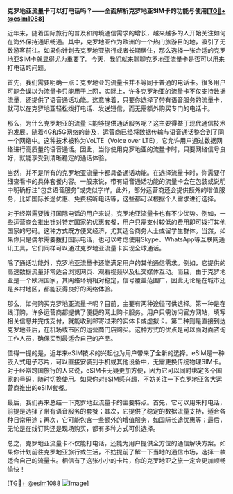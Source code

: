 **克罗地亚流量卡可以打电话吗？——全面解析克罗地亚SIM卡的功能与使用[[TG💪+ @esim1088](https://t.me/s/esim1088)]**

近年来，随着国际旅行的普及和跨境通信需求的增长，越来越多的人开始关注如何在海外保持通讯畅通。其中，克罗地亚作为欧洲的一个热门旅游目的地，吸引了无数游客前往。如果你计划去克罗地亚旅行或者长期居住，那么选择一张合适的克罗地亚SIM卡就显得尤为重要了。今天，我们就来聊聊克罗地亚流量卡是否可以用来打电话的问题。

首先，我们需要明确一点：克罗地亚的流量卡并不等同于普通的电话卡。很多用户可能会误以为流量卡只能用于上网，实际上，许多克罗地亚的流量卡不仅支持数据流量，还提供了语音通话功能。这意味着，只要你选择了带有语音服务的流量卡，就可以在克罗地亚轻松拨打电话、发送短信，而无需额外购买专门的电话卡。

那么，为什么克罗地亚的流量卡能够提供通话服务呢？这主要得益于现代通信技术的发展。随着4G和5G网络的普及，运营商已经将数据传输与语音通话整合到了同一个网络中。这种技术被称为VoLTE（Voice over LTE），它允许用户通过数据网络进行高质量的语音通话。因此，当你使用克罗地亚的流量卡时，只要网络信号良好，就能享受到清晰稳定的通话体验。

当然，并不是所有的克罗地亚流量卡都具备通话功能。在选择流量卡时，你需要仔细查看卡的具体套餐内容。一般来说，带有语音通话功能的流量卡会在包装或说明中明确标注“包含语音服务”或类似字样。此外，部分运营商还会提供额外的增值服务，比如国际长途优惠、免费接听电话等，这些都可以根据个人需求进行选择。

对于经常需要拨打国际电话的用户来说，克罗地亚流量卡也有不少优势。例如，一些运营商会推出针对特定国家的优惠套餐，用户只需支付较低的费用即可拨打其他国家的号码。这种方式既方便又经济，尤其适合商务人士或留学生群体。当然，如果你只是偶尔需要拨打国际电话，也可以考虑使用Skype、WhatsApp等互联网通讯工具，它们同样可以通过克罗地亚流量卡实现全球通话。

除了通话功能外，克罗地亚流量卡还能满足用户的其他通信需求。例如，它提供的高速数据流量非常适合浏览网页、观看视频以及社交媒体互动。而且，由于克罗地亚是一个欧洲国家，其网络环境相对稳定，信号覆盖范围广，因此无论是在城市还是乡村地区，都能获得良好的网络体验。

那么，如何购买克罗地亚流量卡呢？目前，主要有两种途径可供选择。第一种是在线订购，许多运营商都提供了便捷的网上购卡服务。用户只需访问官方网站，填写相关信息并完成支付，就能收到邮寄过来的实体卡或虚拟卡。第二种则是直接到达克罗地亚后，在机场或市区的运营商门店购买。这种方式的优点是可以面对面咨询工作人员，确保买到最适合自己的产品。

值得一提的是，近年来eSIM技术的兴起也为用户带来了全新的选择。eSIM是一种嵌入式电子芯片，可以直接安装到手机或其他设备中，无需更换传统物理SIM卡。对于经常跨国旅行的人来说，eSIM卡无疑更加方便，因为它可以同时绑定多个国家的号码，随时切换使用。如果你对eSIM感兴趣，不妨关注一下克罗地亚各大运营商推出的eSIM套餐。

最后，我们再来总结一下克罗地亚流量卡的主要特点。首先，它可以用来打电话，前提是选择了带有语音服务的套餐；其次，它提供了稳定的数据流量支持，适合各种日常用途；再次，它可能包含一些额外的增值服务，如国际长途优惠等；最后，无论是在线订购还是现场购买，都有多种方式可供选择。

总之，克罗地亚流量卡不仅能打电话，还能为用户提供全方位的通信解决方案。如果你计划前往克罗地亚旅行或生活，不妨提前了解一下当地的通信市场，选择一款适合自己的流量卡。相信有了这张小小的卡片，你的克罗地亚之旅一定会更加顺畅愉快！

[[TG💪+ @esim1088](https://t.me/s/esim1088) ![Image](https://i.postimg.cc/4NQfJmqS/Snipaste-2025-05-13-00-14-12.png)]